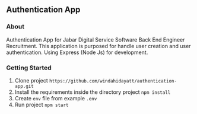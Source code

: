 ## Authentication App

### About

Authentication App for Jabar Digital Service Software Back End Engineer Recruitment. This application is purposed for handle user creation and user authentication. Using Express (Node Js) for development.

### Getting Started

1. Clone project `https://github.com/windahidayatt/authentication-app.git`
2. Install the requirements inside the directory project `npm install`
3. Create `env` file from example `.env`
4. Run project `npm start`
